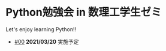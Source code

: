 # Python勉強会 in 数理工学生ゼミ

Let's enjoy learning Python!!

- [#00](https://github.com/fumiyanll23/PythonLearning/tree/main/00) **2021/03/20** 実施予定

<!-- - [#01](https://github.com/fumiyanll23/PythonLearning/tree/main/01) **2021/03/20** 実施予定 -->

<!-- - [#02](https://github.com/fumiyanll23/PythonLearning/tree/main/02) **2021/03/22** 実施予定 -->

<!-- - [#03](https://github.com/fumiyanll23/PythonLearning/tree/main/03) 実施予定 -->

<!-- - [#04](https://github.com/fumiyanll23/PythonLearning/tree/main/04) 実施予定 -->

<!-- - [#05](https://github.com/fumiyanll23/PythonLearning/tree/main/05) 実施予定 -->

<!-- - [#06](https://github.com/fumiyanll23/PythonLearning/tree/main/06) 実施予定 -->

<!-- - [#07](https://github.com/fumiyanll23/PythonLearning/tree/main/07) 実施予定 -->

<!-- - [#08](https://github.com/fumiyanll23/PythonLearning/tree/main/08) 実施予定 -->

<!-- - [#09](https://github.com/fumiyanll23/PythonLearning/tree/main/09) 実施予定 -->

<!-- - [#10](https://github.com/fumiyanll23/PythonLearning/tree/main/10) 実施予定 -->
